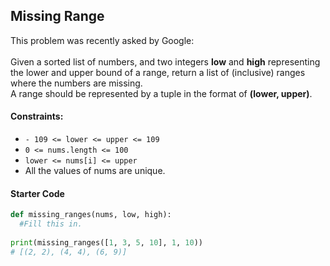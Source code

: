 ## Missing Range

This problem was recently asked by Google:
<br><br>
Given a sorted list of numbers, and two integers <b>low</b> and <b>high</b> representing the lower and upper bound of a range, return a list of (inclusive) ranges where the numbers are missing. 
<br>A range should be represented by a tuple in the format of <b>(lower, upper)</b>.

#### Constraints:
- ```- 109 <= lower <= upper <= 109```
- ```0 <= nums.length <= 100```
- ```lower <= nums[i] <= upper```
- All the values of nums are unique.

#### Starter Code
```python
def missing_ranges(nums, low, high):
  #Fill this in.
  
print(missing_ranges([1, 3, 5, 10], 1, 10))
# [(2, 2), (4, 4), (6, 9)]
```
